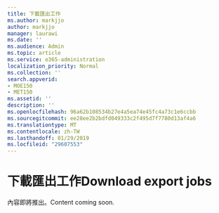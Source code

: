 ```yaml
---
title: 下載匯出工作
ms.author: markjjo
author: markjjo
manager: laurawi
ms.date: ''
ms.audience: Admin
ms.topic: article
ms.service: o365-administration
localization_priority: Normal
ms.collection: ''
search.appverid:
- MOE150
- MET150
ms.assetid: ''
description: ''
ms.openlocfilehash: 96a62b108534b27e4a5ea74e45fc4a73c1e6ccbb
ms.sourcegitcommit: ee28ee2b2bdfd049333c2f495d7f7780d13af4a6
ms.translationtype: MT
ms.contentlocale: zh-TW
ms.lasthandoff: 01/29/2019
ms.locfileid: "29607553"
---
```

# <a name="download-export-jobs"></a><span data-ttu-id="2cb5b-102">下載匯出工作</span><span class="sxs-lookup"><span data-stu-id="2cb5b-102">Download export jobs</span></span>

<span data-ttu-id="2cb5b-103">內容即將推出。</span><span class="sxs-lookup"><span data-stu-id="2cb5b-103">Content coming soon.</span></span>